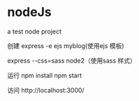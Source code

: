 # nodeJs
a test node project

创建
express -e ejs myblog(使用ejs 模板)

express --css=sass node2（使用sass 样式）


运行
npm install
npm start

访问
http://localhost:3000/

